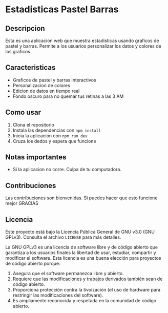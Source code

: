# Estadisticas Pastel Barras 

## Descripcion

Esta es una aplicacion web que muestra estadisticas usando graficos de pastel y barras. Permite a los usuarios personalizar los datos y colores de los graficos.

## Caracteristicas

- Graficos de pastel y barras interactivos
- Personalizacion de colores
- Edicion de datos en tiempo real
- Fondo oscuro para no quemar tus retinas a las 3 AM

## Como usar

1. Clona el repositorio
2. Instala las dependencias con `npm install`
3. Inicia la aplicacion con `npm run dev`
4. Cruza los dedos y espera que funcione

## Notas importantes

- Si la aplicacion no corre. Culpa de tu computadora.


## Contribuciones

Las contribuciones son bienvenidas. Si puedes hacer que esto funcione mejor GRACIAS

## Licencia

Este proyecto está bajo la Licencia Pública General de GNU v3.0 (GNU GPLv3). Consulta el archivo `LICENSE` para más detalles.

La GNU GPLv3 es una licencia de software libre y de código abierto que garantiza a los usuarios finales la libertad de usar, estudiar, compartir y modificar el software. Esta licencia es una buena elección para proyectos de código abierto porque:

1. Asegura que el software permanezca libre y abierto.
2. Requiere que las modificaciones y trabajos derivados también sean de código abierto.
3. Proporciona protección contra la tivoización (el uso de hardware para restringir las modificaciones del software).
4. Es ampliamente reconocida y respetada en la comunidad de código abierto.



